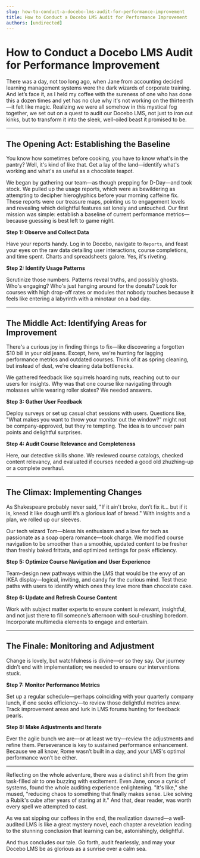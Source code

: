 ```yaml
---
slug: how-to-conduct-a-docebo-lms-audit-for-performance-improvement
title: How to Conduct a Docebo LMS Audit for Performance Improvement
authors: [undirected]
---
```



# How to Conduct a Docebo LMS Audit for Performance Improvement

There was a day, not too long ago, when Jane from accounting decided learning management systems were the dark wizards of corporate training. And let’s face it, as I held my coffee with the sureness of one who has done this a dozen times and yet has no clue why it's not working on the thirteenth—it felt like magic. Realizing we were all somehow in this mystical fog together, we set out on a quest to audit our Docebo LMS, not just to iron out kinks, but to transform it into the sleek, well-oiled beast it promised to be.

---

## The Opening Act: Establishing the Baseline

You know how sometimes before cooking, you have to know what's in the pantry? Well, it's kind of like that. Get a lay of the land—identify what's working and what's as useful as a chocolate teapot.

We began by gathering our team—as though prepping for D-Day—and took stock. We pulled up the usage reports, which were as bewildering as attempting to decipher hieroglyphics before your morning caffeine fix. These reports were our treasure maps, pointing us to engagement levels and revealing which delightful features sat lonely and untouched. Our first mission was simple: establish a baseline of current performance metrics—because guessing is best left to game night.

**Step 1: Observe and Collect Data**

Have your reports handy. Log in to Docebo, navigate to `Reports`, and feast your eyes on the raw data detailing user interactions, course completions, and time spent. Charts and spreadsheets galore. Yes, it's riveting.

**Step 2: Identify Usage Patterns**

Scrutinize those numbers. Patterns reveal truths, and possibly ghosts. Who's engaging? Who's just hanging around for the donuts? Look for courses with high drop-off rates or modules that nobody touches because it feels like entering a labyrinth with a minotaur on a bad day.

---

## The Middle Act: Identifying Areas for Improvement

There's a curious joy in finding things to fix—like discovering a forgotten $10 bill in your old jeans. Except, here, we're hunting for lagging performance metrics and outdated courses. Think of it as spring cleaning, but instead of dust, we’re clearing data bottlenecks.

We gathered feedback like squirrels hoarding nuts, reaching out to our users for insights. Why was that one course like navigating through molasses while wearing roller skates? We needed answers.

**Step 3: Gather User Feedback**

Deploy surveys or set up casual chat sessions with users. Questions like, "What makes you want to throw your monitor out the window?" might not be company-approved, but they're tempting. The idea is to uncover pain points and delightful surprises.

**Step 4: Audit Course Relevance and Completeness**

Here, our detective skills shone. We reviewed course catalogs, checked content relevancy, and evaluated if courses needed a good old zhuzhing-up or a complete overhaul. 

---

## The Climax: Implementing Changes

As Shakespeare probably never said, "If it ain't broke, don’t fix it... but if it is, knead it like dough until it’s a glorious loaf of bread." With insights and a plan, we rolled up our sleeves.

Our tech wizard Tom—bless his enthusiasm and a love for tech as passionate as a soap opera romance—took charge. We modified course navigation to be smoother than a smoothie, updated content to be fresher than freshly baked frittata, and optimized settings for peak efficiency.

**Step 5: Optimize Course Navigation and User Experience**

Team-design new pathways within the LMS that would be the envy of an IKEA display—logical, inviting, and candy for the curious mind. Test these paths with users to identify which ones they love more than chocolate cake.

**Step 6: Update and Refresh Course Content**

Work with subject matter experts to ensure content is relevant, insightful, and not just there to fill someone’s afternoon with soul-crushing boredom. Incorporate multimedia elements to engage and entertain.

---

## The Finale: Monitoring and Adjustment

Change is lovely, but watchfulness is divine—or so they say. Our journey didn’t end with implementation; we needed to ensure our interventions stuck.

**Step 7: Monitor Performance Metrics**

Set up a regular schedule—perhaps coinciding with your quarterly company lunch, if one seeks efficiency—to review those delightful metrics anew. Track improvement areas and lurk in LMS forums hunting for feedback pearls.

**Step 8: Make Adjustments and Iterate**

Ever the agile bunch we are—or at least we try—review the adjustments and refine them. Perseverance is key to sustained performance enhancement. Because we all know, Rome wasn’t built in a day, and your LMS's optimal performance won’t be either.

---

Reflecting on the whole adventure, there was a distinct shift from the grim task-filled air to one buzzing with excitement. Even Jane, once a cynic of systems, found the whole auditing experience enlightening. "It's like," she mused, "reducing chaos to something that finally makes sense. Like solving a Rubik's cube after years of staring at it." And that, dear reader, was worth every spell we attempted to cast.

As we sat sipping our coffees in the end, the realization dawned—a well-audited LMS is like a great mystery novel, each chapter a revelation leading to the stunning conclusion that learning can be, astonishingly, delightful.

And thus concludes our tale. Go forth, audit fearlessly, and may your Docebo LMS be as glorious as a sunrise over a calm sea.